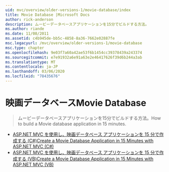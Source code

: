 ```yaml
---
uid: mvc/overview/older-versions-1/movie-database/index
title: Movie Database |Microsoft Docs
author: rick-anderson
description: ムービーデータベースアプリケーションを15分でビルドする方法。
ms.author: riande
ms.date: 11/08/2011
ms.assetid: c4b945de-bb5c-4858-8a36-7662e02887fe
msc.legacyurl: /mvc/overview/older-versions-1/movie-database
msc.type: chapter
ms.openlocfilehash: 9e03f7a60a42ae53f6b1454cc39378439a243374
ms.sourcegitcommit: e7e91932a6e91a63e2e46417626f39d6b244a3ab
ms.translationtype: MT
ms.contentlocale: ja-JP
ms.lasthandoff: 03/06/2020
ms.locfileid: "78435676"
---
```

# <a name="movie-database"></a><span data-ttu-id="65817-103">映画データベース</span><span class="sxs-lookup"><span data-stu-id="65817-103">Movie Database</span></span>

> <span data-ttu-id="65817-104">ムービーデータベースアプリケーションを15分でビルドする方法。</span><span class="sxs-lookup"><span data-stu-id="65817-104">How to build a Movie database application in 15 minutes.</span></span>

- [<span data-ttu-id="65817-105">ASP.NET MVC を使用し、映画データベース アプリケーションを 15 分で作成する (C#)</span><span class="sxs-lookup"><span data-stu-id="65817-105">Create a Movie Database Application in 15 Minutes with ASP.NET MVC (C#)</span></span>](create-a-movie-database-application-in-15-minutes-with-asp-net-mvc-cs.md)
- [<span data-ttu-id="65817-106">ASP.NET MVC を使用し、映画データベース アプリケーションを 15 分で作成する (VB)</span><span class="sxs-lookup"><span data-stu-id="65817-106">Create a Movie Database Application in 15 Minutes with ASP.NET MVC (VB)</span></span>](create-a-movie-database-application-in-15-minutes-with-asp-net-mvc-vb.md)

